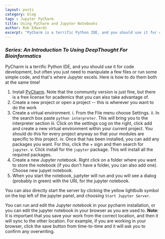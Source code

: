 ```yaml
---
layout: posts
category: blog
tags : Jupyter PyCharm
title: Using PyCharm and Jupyter Notebooks
author: Rob Edwards
excerpt: "PyCharm is a terrific Python IDE, and you should use it for code development"
---
```


### _Series: An Introduction To Using DeepThought For Bioinformatics_

PyCharm is a terrific Python IDE, and you should use it for code development, but often you just need to manipulate a few files or run some simple code, and that's where Jupyter excels. Here is how to do them both at the same time!

1. Install [PyCharm](https://www.jetbrains.com/pycharm/). Note that the community version is just fine, but there is a free license for academics that you can also take advantage of.
2. Create a new project or open a project -- this is wherever you want to do the work
3. Create a virtual environment. 
   i. From the File menu choose Settings.
   ii. In the search box paste `python interpreter`. This will bring you to the interpreter section
   iii. Click on the settings cog on the right, click add and create a new virtual environment within your current project. You should do this for every project anyway so that your modules are specific to this project.
   iv. Once that has been installed, you can add any packages you want. For this, click the + sign and then search for `jupyter`. 
   v. Click install for the `jupyter` package. This will install all the required packages.
4. Create a new Jupyter notebook. Right click on a folder where you want to store the notebook (if you don't have a folder, you can also add one). Choose new jupyet notebook.
5. When you start the notebook, juptyter will run and you will see a dialog (probably in green) with the URL for the jupyter notebook. 

You can also directly start the server by clicking the yellow lightbulb symbol on the top left of the jupyter panel, and choosing `Start Jupyter Server`.

You can run and edit the Jupyter notebook in your pycharm installation, or you can edit the jupyter notebook in your browser as you are used to. **Note**: It is important that you save your work from the correct location, and then it will sync to the other location. For example, if you are working in your browser, click the save button from time-to-time and it will ask you to confirm any overwriting.


